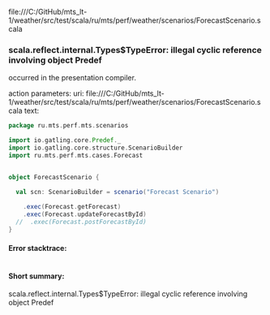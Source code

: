 file:///C:/GitHub/mts_lt-1/weather/src/test/scala/ru/mts/perf/weather/scenarios/ForecastScenario.scala
### scala.reflect.internal.Types$TypeError: illegal cyclic reference involving object Predef

occurred in the presentation compiler.

action parameters:
uri: file:///C:/GitHub/mts_lt-1/weather/src/test/scala/ru/mts/perf/weather/scenarios/ForecastScenario.scala
text:
```scala
package ru.mts.perf.mts.scenarios

import io.gatling.core.Predef._
import io.gatling.core.structure.ScenarioBuilder
import ru.mts.perf.mts.cases.Forecast


object ForecastScenario {

  val scn: ScenarioBuilder = scenario("Forecast Scenario")
  
    .exec(Forecast.getForecast)
    .exec(Forecast.updateForecastById)
  //  .exec(Forecast.postForecastById)
}

```



#### Error stacktrace:

```

```
#### Short summary: 

scala.reflect.internal.Types$TypeError: illegal cyclic reference involving object Predef